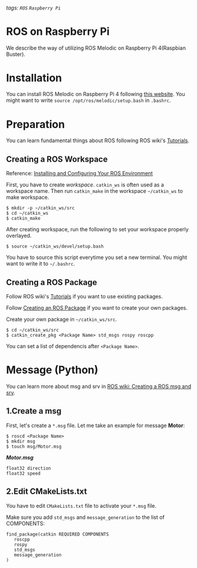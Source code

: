 ###### tags: `ROS` `Raspberry Pi`

ROS on Raspberry Pi
===
We describe the way of utilizing ROS Melodic on Raspberry Pi 4(Raspbian Buster).
# Installation
You can install ROS Melodic on Raspberry Pi 4 following [this website](http://wiki.ros.org/ROSberryPi/Installing%20ROS%20Melodic%20on%20the%20Raspberry%20Pi).
You might want to write `source /opt/ros/melodic/setup.bash` in `.bashrc`.

# Preparation

You can learn fundamental things about ROS following ROS wiki's [Tutorials](http://wiki.ros.org/ROS/Tutorials).

## Creating a ROS Workspace
Reference: [Installing and Configuring Your ROS Environment](http://wiki.ros.org/ROS/Tutorials/InstallingandConfiguringROSEnvironment)

First, you have to create *workspace*. 
`catkin_ws` is often used as a workspace name.
Then run `catkin_make` in the workspace `~/catkin_ws` to make workspace.
```
$ mkdir -p ~/catkin_ws/src
$ cd ~/catkin_ws
$ catkin_make
```
After creating workspace, run the following to set your workspace properly overlayed.
```
$ source ~/catkin_ws/devel/setup.bash
```
You have to source this script everytime you set a new terminal.
You might want to write it to `~/.bashrc`.

## Creating a ROS Package
Follow ROS wiki's [Tutorials](http://wiki.ros.org/ROS/Tutorials) if you want to use existing packages.

Follow [Creating an ROS Package](http://wiki.ros.org/ROS/Tutorials/CreatingPackage) if you want to create your own packages.

Create your own package in `~/catkin_ws/src`.

    $ cd ~/catkin_ws/src
    $ catkin_create_pkg <Package Name> std_msgs rospy roscpp
    
You can set a list of dependencis after `<Package Name>`.


# Message (Python)
You can learn more about msg and srv in [ROS wiki: Creating a ROS msg and srv](http://wiki.ros.org/ROS/Tutorials/CreatingMsgAndSrv).

## 1.Create a msg
First, let's create a `*.msg` file.
Let me take an example for message **Motor**:

    $ roscd <Package Name>
    $ mkdir msg
    $ touch msg/Motor.msg

***Motor.msg***
```
float32 direction
float32 speed
```

## 2.Edit CMakeLists.txt
You have to edit `CMakeLists.txt` file to activate your `*.msg` file.

Make sure you add `std_msgs` and `message_generation` to the list of COMPONENTS:
```
find_package(catkin REQUIRED COMPONENTS
   roscpp
   rospy
   std_msgs
   message_generation
)
```


